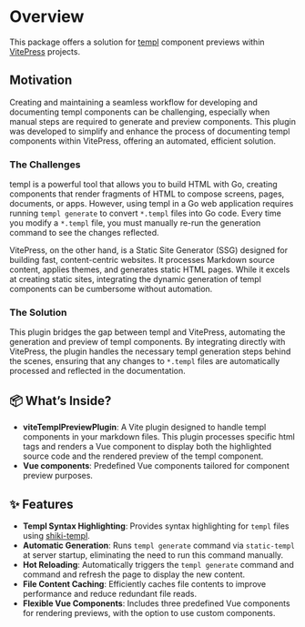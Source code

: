 # Overview

This package offers a solution for [templ](https://templ.guide/) component previews within [VitePress](https://vitepress.dev/) projects.

## Motivation

Creating and maintaining a seamless workflow for developing and documenting templ components can be challenging, especially when manual steps are required to generate and preview components. This plugin was developed to simplify and enhance the process of documenting templ components within VitePress, offering an automated, efficient solution.

### The Challenges

templ is a powerful tool that allows you to build HTML with Go, creating components that render fragments of HTML to compose screens, pages, documents, or apps. However, using templ in a Go web application requires running `templ generate` to convert `*.templ` files into Go code. Every time you modify a `*.templ` file, you must manually re-run the generation command to see the changes reflected.

VitePress, on the other hand, is a Static Site Generator (SSG) designed for building fast, content-centric websites. It processes Markdown source content, applies themes, and generates static HTML pages. While it excels at creating static sites, integrating the dynamic generation of templ components can be cumbersome without automation.

### The Solution

This plugin bridges the gap between templ and VitePress, automating the generation and preview of templ components. By integrating directly with VitePress, the plugin handles the necessary templ generation steps behind the scenes, ensuring that any changes to `*.templ` files are automatically processed and reflected in the documentation.

## 📦 What’s Inside?

- **viteTemplPreviewPlugin**: A Vite plugin designed to handle templ components in your markdown files. This plugin processes specific html tags and renders a Vue component to display both the highlighted source code and the rendered preview of the templ component.
- **Vue components**: Predefined Vue components tailored for component preview purposes.

## :sparkles: Features

- **Templ Syntax Highlighting**: Provides syntax highlighting for `templ` files using [shiki-templ](https://github.com/indaco/shiki-templ).
- **Automatic Generation**: Runs `templ generate` command via `static-templ` at server startup, eliminating the need to run this command manually.
- **Hot Reloading**: Automatically triggers the `templ generate` command and command and refresh the page to display the new content.
- **File Content Caching**: Efficiently caches file contents to improve performance and reduce redundant file reads.
- **Flexible Vue Components**: Includes three predefined Vue components for rendering previews, with the option to use custom components.
